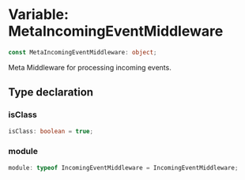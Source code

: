# Variable: MetaIncomingEventMiddleware

```ts
const MetaIncomingEventMiddleware: object;
```

Meta Middleware for processing incoming events.

## Type declaration

### isClass

```ts
isClass: boolean = true;
```

### module

```ts
module: typeof IncomingEventMiddleware = IncomingEventMiddleware;
```
